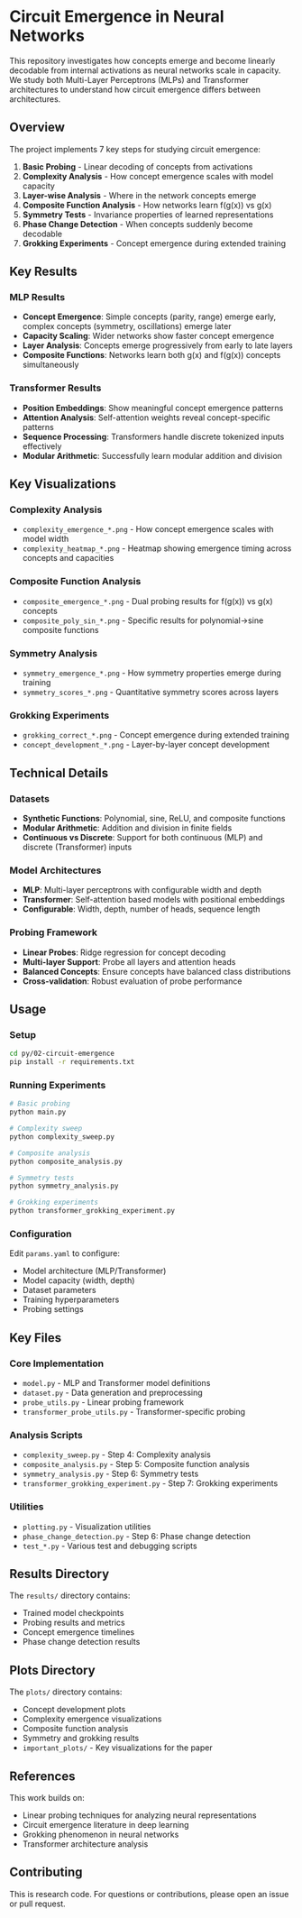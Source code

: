 # Circuit Emergence in Neural Networks

This repository investigates how concepts emerge and become linearly decodable from internal activations as neural networks scale in capacity. We study both Multi-Layer Perceptrons (MLPs) and Transformer architectures to understand how circuit emergence differs between architectures.

## Overview

The project implements 7 key steps for studying circuit emergence:

1. **Basic Probing** - Linear decoding of concepts from activations
2. **Complexity Analysis** - How concept emergence scales with model capacity
3. **Layer-wise Analysis** - Where in the network concepts emerge
4. **Composite Function Analysis** - How networks learn f(g(x)) vs g(x)
5. **Symmetry Tests** - Invariance properties of learned representations
6. **Phase Change Detection** - When concepts suddenly become decodable
7. **Grokking Experiments** - Concept emergence during extended training

## Key Results

### MLP Results
- **Concept Emergence**: Simple concepts (parity, range) emerge early, complex concepts (symmetry, oscillations) emerge later
- **Capacity Scaling**: Wider networks show faster concept emergence
- **Layer Analysis**: Concepts emerge progressively from early to late layers
- **Composite Functions**: Networks learn both g(x) and f(g(x)) concepts simultaneously

### Transformer Results
- **Position Embeddings**: Show meaningful concept emergence patterns
- **Attention Analysis**: Self-attention weights reveal concept-specific patterns
- **Sequence Processing**: Transformers handle discrete tokenized inputs effectively
- **Modular Arithmetic**: Successfully learn modular addition and division

## Key Visualizations

### Complexity Analysis
- `complexity_emergence_*.png` - How concept emergence scales with model width
- `complexity_heatmap_*.png` - Heatmap showing emergence timing across concepts and capacities

### Composite Function Analysis
- `composite_emergence_*.png` - Dual probing results for f(g(x)) vs g(x) concepts
- `composite_poly_sin_*.png` - Specific results for polynomial→sine composite functions

### Symmetry Analysis
- `symmetry_emergence_*.png` - How symmetry properties emerge during training
- `symmetry_scores_*.png` - Quantitative symmetry scores across layers

### Grokking Experiments
- `grokking_correct_*.png` - Concept emergence during extended training
- `concept_development_*.png` - Layer-by-layer concept development

## Technical Details

### Datasets
- **Synthetic Functions**: Polynomial, sine, ReLU, and composite functions
- **Modular Arithmetic**: Addition and division in finite fields
- **Continuous vs Discrete**: Support for both continuous (MLP) and discrete (Transformer) inputs

### Model Architectures
- **MLP**: Multi-layer perceptrons with configurable width and depth
- **Transformer**: Self-attention based models with positional embeddings
- **Configurable**: Width, depth, number of heads, sequence length

### Probing Framework
- **Linear Probes**: Ridge regression for concept decoding
- **Multi-layer Support**: Probe all layers and attention heads
- **Balanced Concepts**: Ensure concepts have balanced class distributions
- **Cross-validation**: Robust evaluation of probe performance

## Usage

### Setup
```bash
cd py/02-circuit-emergence
pip install -r requirements.txt
```

### Running Experiments
```bash
# Basic probing
python main.py

# Complexity sweep
python complexity_sweep.py

# Composite analysis
python composite_analysis.py

# Symmetry tests
python symmetry_analysis.py

# Grokking experiments
python transformer_grokking_experiment.py
```

### Configuration
Edit `params.yaml` to configure:
- Model architecture (MLP/Transformer)
- Model capacity (width, depth)
- Dataset parameters
- Training hyperparameters
- Probing settings

## Key Files

### Core Implementation
- `model.py` - MLP and Transformer model definitions
- `dataset.py` - Data generation and preprocessing
- `probe_utils.py` - Linear probing framework
- `transformer_probe_utils.py` - Transformer-specific probing

### Analysis Scripts
- `complexity_sweep.py` - Step 4: Complexity analysis
- `composite_analysis.py` - Step 5: Composite function analysis
- `symmetry_analysis.py` - Step 6: Symmetry tests
- `transformer_grokking_experiment.py` - Step 7: Grokking experiments

### Utilities
- `plotting.py` - Visualization utilities
- `phase_change_detection.py` - Step 6: Phase change detection
- `test_*.py` - Various test and debugging scripts

## Results Directory

The `results/` directory contains:
- Trained model checkpoints
- Probing results and metrics
- Concept emergence timelines
- Phase change detection results

## Plots Directory

The `plots/` directory contains:
- Concept development plots
- Complexity emergence visualizations
- Composite function analysis
- Symmetry and grokking results
- `important_plots/` - Key visualizations for the paper

## References

This work builds on:
- Linear probing techniques for analyzing neural representations
- Circuit emergence literature in deep learning
- Grokking phenomenon in neural networks
- Transformer architecture analysis

## Contributing

This is research code. For questions or contributions, please open an issue or pull request.





